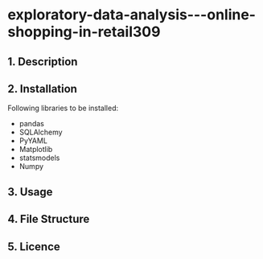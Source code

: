 # exploratory-data-analysis---online-shopping-in-retail309

## 1. Description

## 2. Installation
Following libraries to be installed:
- pandas
- SQLAlchemy
- PyYAML
- Matplotlib
- statsmodels
- Numpy

## 3. Usage

## 4. File Structure

## 5. Licence
